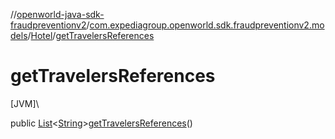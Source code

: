 //[openworld-java-sdk-fraudpreventionv2](../../../index.md)/[com.expediagroup.openworld.sdk.fraudpreventionv2.models](../index.md)/[Hotel](index.md)/[getTravelersReferences](get-travelers-references.md)

# getTravelersReferences

[JVM]\

public [List](https://docs.oracle.com/javase/8/docs/api/java/util/List.html)&lt;[String](https://docs.oracle.com/javase/8/docs/api/java/lang/String.html)&gt;[getTravelersReferences](get-travelers-references.md)()

